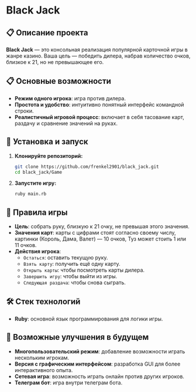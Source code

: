 # Black Jack

## 📋 Описание проекта

**Black Jack** — это консольная реализация популярной карточной игры в жанре казино. Ваша цель — победить дилера, набрав количество очков, близкое к 21, но не превышающее его.

## 📋 Основные возможности

- **Режим одного игрока**: игра против дилера.
- **Простота и удобство**: интуитивно понятный интерфейс командной строки.
- **Реалистичный игровой процесс**: включает в себя тасование карт, раздачу и сравнение значений на руках.

## 🚀 Установка и запуск

1. **Клонируйте репозиторий:**
    ```bash
    git clone https://github.com/frenkel2901/black_jack.git
    cd black_jack/Game
    ```

2. **Запустите игру:**
    ```bash
    ruby main.rb
    ```

## 📖 Правила игры

- **Цель**: собрать руку, близкую к 21 очку, не превышая этого значения.
- **Значения карт**: карты с цифрами стоят согласно своему числу, картинки (Король, Дама, Валет) — 10 очков, Туз может стоить 1 или 11 очков.
- **Действия игрока**:
  - `Остаться`: оставить текущую руку.
  - `Взять карту`: получить ещё одну карту.
  - `Открыть карты`: чтобы посмотреть карты дилера.
  - `Завершить игру`: чтобы выйти из игры.
  - `Следующая раздача`: чтобы снова сыграть.

## 🛠 Стек технологий

- **Ruby**: основной язык программирования для логики игры.

## 🌟 Возможные улучшения в будущем

- **Многопользовательский режим**: добавление возможности играть нескольким игрокам.
- **Версия с графическим интерфейсом**: разработка GUI для более интерактивного опыта.
- **Сетевая игра**: возможность играть онлайн против других игроков.
- **Телеграм бот**: игра внутри телеграм бота.
